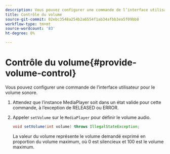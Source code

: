 ```yaml
---
description: Vous pouvez configurer une commande de l’interface utilisateur pour le volume sonore.
title: Contrôle du volume
source-git-commit: 02ebc3548a254b2a6554f1ab34afbb3ea5f09bb8
workflow-type: tm+mt
source-wordcount: '83'
ht-degree: 0%

---
```


# Contrôle du volume{#provide-volume-control}

Vous pouvez configurer une commande de l’interface utilisateur pour le volume sonore.

1. Attendez que l’instance MediaPlayer soit dans un état valide pour cette commande, à l’exception de RELEASED ou ERROR.
1. Appeler `setVolume` sur le `MediaPlayer` pour définir le volume audio.

   ```java
   void setVolume(int volume) throws IllegalStateException;
   ```

   La valeur du volume représente le volume demandé exprimé en proportion du volume maximum, où 0 est silencieux et 100 est le volume maximum.
